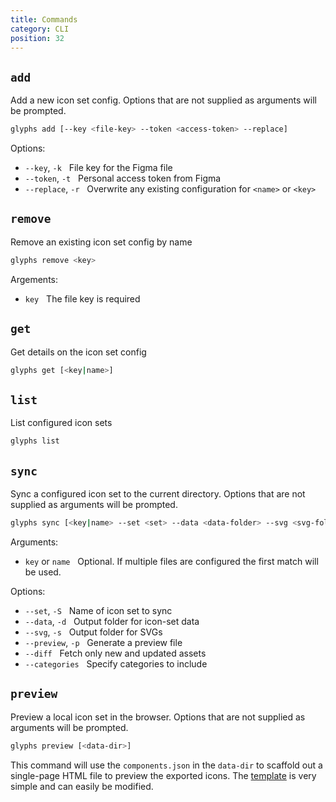 ```yaml
---
title: Commands
category: CLI
position: 32
---
```


## `add`

Add a new icon set config. Options that are not supplied as arguments will be prompted.

```bash
glyphs add [--key <file-key> --token <access-token> --replace]
```

Options:

- `--key`, `-k`     &nbsp; File key for the Figma file
- `--token`, `-t`   &nbsp; Personal access token from Figma
- `--replace`, `-r` &nbsp; Overwrite any existing configuration for `<name>` or `<key>`

## `remove`

Remove an existing icon set config by name

```bash
glyphs remove <key>
```

Argements:

- `key` &nbsp; The file key is required

## `get`

Get details on the icon set config

```bash
glyphs get [<key|name>]
```

## `list`

List configured icon sets

```bash
glyphs list
```

## `sync`

Sync a configured icon set to the current directory. Options that are not supplied as arguments will be prompted.

```bash
glyphs sync [<key|name> --set <set> --data <data-folder> --svg <svg-folder>]
```

Arguments:

- `key` or `name` &nbsp; Optional. If multiple files are configured the first match will be used.

Options:

- `--set`, `-S`     &nbsp; Name of icon set to sync
- `--data`, `-d`    &nbsp; Output folder for icon-set data
- `--svg`, `-s`     &nbsp; Output folder for SVGs
- `--preview`, `-p` &nbsp; Generate a preview file
- `--diff`          &nbsp; Fetch only new and updated assets
- `--categories`    &nbsp; Specify categories to include

## `preview`

Preview a local icon set in the browser. Options that are not supplied as arguments will be prompted.

```bash
glyphs preview [<data-dir>]
```

This command will use the `components.json` in the `data-dir` to scaffold out a single-page HTML file to preview the exported icons. The [template](https://github.com/gorango/glyphs/blob/main/cli/lib/preview/template.pug) is very simple and can easily be modified.
